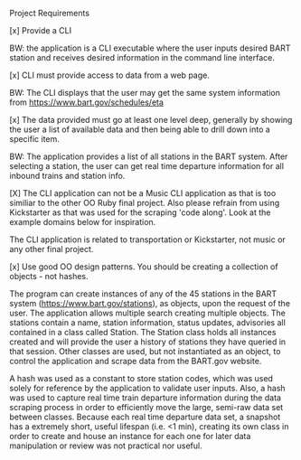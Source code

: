 Project Requirements

[x] Provide a CLI

BW: the application is a CLI executable where the user inputs desired BART station and receives desired information in the command line interface.

[x] CLI must provide access to data from a web page.

BW: The CLI displays that the user may get the same system information from https://www.bart.gov/schedules/eta

[x] The data provided must go at least one level deep, generally by showing the user a list of available data and then being able to drill down into a specific item.

BW: The application provides a list of all stations in the BART system.  After selecting a station, the user can get real time departure information for all inbound trains and station info.

[X] The CLI application can not be a Music CLI application as that is too similiar to the other OO Ruby final project. Also please refrain from using Kickstarter as that was used for the scraping 'code along'. Look at the example domains below for inspiration.

The CLI application is related to transportation or Kickstarter, not music or any other final project.

[x] Use good OO design patterns. You should be creating a collection of objects - not hashes.

The program can create instances of any of the 45 stations in the BART system (https://www.bart.gov/stations), as objects, upon the request of the user.  The application allows multiple search creating multiple objects.  The stations contain a name, station information, status updates, advisories all contained in a class called Station. The Station class holds all instances created and will provide the user a history of stations they have queried in that session.  Other classes are used, but not instantiated as an object, to control the application and scrape data from the BART.gov website.

A hash was used as a constant to store station codes, which was used solely for reference by the application to validate user inputs.  Also, a hash was used to capture real time train departure information during the data scraping process in order to efficiently move the large, semi-raw data set between classes. Because each real time departure data set, a snapshot has a extremely short, useful lifespan (i.e. <1 min), creating its own class in order to create and house an instance for each one for later data manipulation or review was not practical nor useful. 
